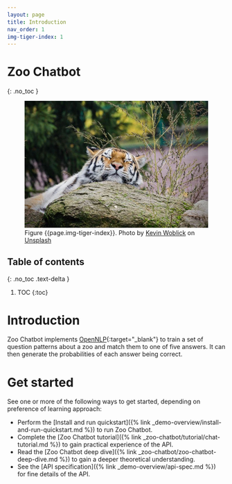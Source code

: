 ```yaml
---
layout: page
title: Introduction
nav_order: 1
img-tiger-index: 1
---
```


# Zoo Chatbot
{: .no_toc }

<figure>
<img src="/assets/images/zoo.jpg" alt="Tiger resting at the zoo" />
<figcaption>Figure {{page.img-tiger-index}}. Photo by <a href="https://unsplash.com/@kovah" target="_blank">Kevin Woblick</a> on 
<a href="https://unsplash.com/photos/_54TF64ad9M" target="_blank">Unsplash</a></figcaption>
</figure>

## Table of contents
{: .no_toc .text-delta }

1. TOC
{:toc}

# Introduction

Zoo Chatbot implements [OpenNLP](https://opennlp.apache.org){:target="_blank"} to train a set of
question patterns about a zoo and match them to one of five answers. It
can then generate the probabilities of each answer being correct.

# Get started

See one or more of the following ways to get started, depending on
preference of learning approach:

* Perform the [Install and run quickstart]({% link _demo-overview/install-and-run-quickstart.md %}) to run Zoo Chatbot.
* Complete the [Zoo Chatbot tutorial]({% link _zoo-chatbot/tutorial/chat-tutorial.md %}) to gain practical experience of 
the API.
* Read the [Zoo Chatbot deep dive]({% link _zoo-chatbot/zoo-chatbot-deep-dive.md %}) to gain a deeper theoretical 
understanding.
* See the [API specification]({% link _demo-overview/api-spec.md %}) for fine details of the API.
